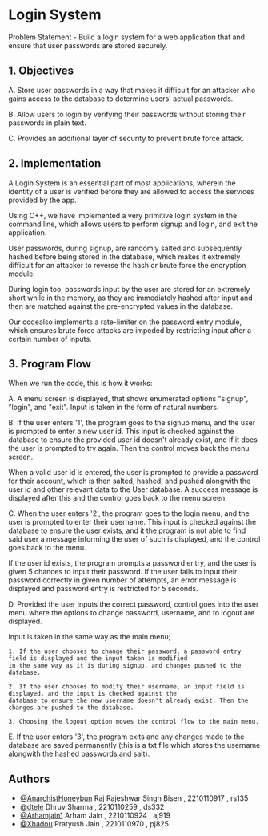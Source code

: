 
# Login System

Problem Statement - Build a login system for a web application that and ensure that user passwords are stored securely.

## 1. Objectives

A. Store user passwords in a way that makes it difficult for an attacker who gains access to the database to determine users' actual passwords.

B. Allow users to login by verifying their passwords without storing their passwords in plain text.

C. Provides an additional layer of security to prevent brute force attack.

## 2. Implementation

A Login System is an essential part of most applications, wherein the identity of a user is verified before they are allowed to access the services provided by the app.

Using C++, we have implemented a very primitive login system in the command line, which allows users to perform signup and login, and exit the application.

User passwords, during signup, are randomly salted and subsequently hashed before being stored in the database, which makes it extremely difficult for an attacker to reverse the hash or brute force the encryption module.

During login too, passwords input by the user are stored for an extremely short while in the memory, as they are immediately hashed after input and then are matched against the pre-encrypted values in the database.

Our codealso implements a rate-limiter on the password entry module, which ensures brute force attacks are impeded by restricting input after a certain number of inputs.

## 3. Program Flow

When we run the code, this is how it works:

A. A menu screen is displayed, that shows enumerated options "signup", "login", and "exit". Input is taken in the form of natural numbers.

B. If the user enters '1', the program goes to the signup menu, and the user is prompted to enter a new user id. This input is checked against the database to ensure the provided user id doesn't already exist, and if it does the user is prompted to try again. Then the control moves back the menu screen.

When a valid user id is entered, the user is prompted to provide a password for their account, which is then salted, hashed, and pushed alongwith the user id and other relevant data to the User database. A success message is displayed after this and the control goes back to the menu screen.

C. When the user enters '2', the program goes to the login menu, and the user is prompted to enter their username. This input is checked against the database to ensure the user exists, and it the program is not able to find said user a message informing the user of such is displayed, and the control goes back to the menu.

If the user id exists, the program prompts a password entry, and the user is given 5 chances to input their password. If the user fails to input their password correctly in given number of attempts, an error message is displayed and password entry is restricted for 5 seconds.

D. Provided the user inputs the correct password, control goes into the user menu where the options to change password, username, and to logout are displayed.

Input is taken in the same way as the main menu;

    1. If the user chooses to change their password, a password entry field is displayed and the input taken is modified 
    in the same way as it is during signup, and changes pushed to the database.
    
    2. If the user chooses to modify their username, an input field is displayed, and the input is checked against the
    database to ensure the new username doesn't already exist. Then the changes are pushed to the database.
    
    3. Choosing the logout option moves the control flow to the main menu.

E. If the user enters '3', the program exits and any changes made to the database are saved permanently (this is a txt file which stores the username alongwith the hashed passwords and salt).

## Authors

- [@AnarchistHoneybun](https://github.com/AnarchistHoneybun)
    Raj Rajeshwar Singh Bisen , 2210110917 , rs135
- [@dtele](https://github.com/dtele)
    Dhruv Sharma , 2210110259 , ds332
- [@Arhamjain1](https://github.com/Arhamjain1)
    Arham Jain , 2210110924 , aj919
- [@Xhadou](https://github.com/Xhadou)
    Pratyush Jain , 2210110970 , pj825
